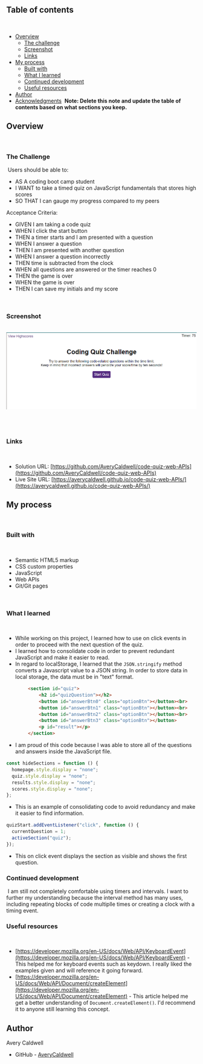 ## Table of contents
​
- [Overview](#overview)
  - [The challenge](#the-challenge)
  - [Screenshot](#screenshot)
  - [Links](#links)
- [My process](#my-process)
  - [Built with](#built-with)
  - [What I learned](#what-i-learned)
  - [Continued development](#continued-development)
  - [Useful resources](#useful-resources)
- [Author](#author)
- [Acknowledgments](#acknowledgments)
​
**Note: Delete this note and update the table of contents based on what sections you keep.**
​
## Overview
​
### The Challenge
​
Users should be able to:
​
- AS A coding boot camp student
- I WANT to take a timed quiz on JavaScript fundamentals that stores high scores
- SO THAT I can gauge my progress compared to my peers

Acceptance Criteria:

- GIVEN I am taking a code quiz
- WHEN I click the start button
- THEN a timer starts and I am presented with a question
- WHEN I answer a question
- THEN I am presented with another question
- WHEN I answer a question incorrectly
- THEN time is subtracted from the clock
- WHEN all questions are answered or the timer reaches 0
- THEN the game is over
- WHEN the game is over
- THEN I can save my initials and my score

​
### Screenshot
​
![](./Assets/screenshot.png)
​

​
### Links
​
- Solution URL: [https://github.com/AveryCaldwell/code-quiz-web-APIs](https://github.com/AveryCaldwell/code-quiz-web-APIs)
- Live Site URL: [https://averycaldwell.github.io/code-quiz-web-APIs/](https://averycaldwell.github.io/code-quiz-web-APIs/)
​
## My process
​
### Built with
​
- Semantic HTML5 markup
- CSS custom properties
- JavaScript
- Web APIs
- Git/Git pages


​
### What I learned
​
- While working on this project, I learned how to use on click events in order to proceed with the next question of the quiz. 
- I learned how to consolidate code in order to prevent redundant JavaScript and make it easier to read.
- In regard to localStorage, I learned that the `JSON.stringify` method converts a Javascript value to a JSON string. In order to store data in local storage, the data must be in "text" format.
​
```html
        <section id="quiz">
            <h2 id="quizQuestion"></h2>
            <button id="answerBtn0" class="optionBtn"></button><br>
            <button id="answerBtn1" class="optionBtn"></button><br>
            <button id="answerBtn2" class="optionBtn"></button><br>
            <button id="answerBtn3" class="optionBtn"></button>
            <p id="result"></p>
        </section>
```
- ​I am proud of this code because I was able to store all of the questions and answers inside the JavaScript file.
​
```js
const hideSections = function () {
  homepage.style.display = "none";
  quiz.style.display = "none";
  results.style.display = "none";
  scores.style.display = "none";
};
```
- This is an example of consolidating code to avoid redundancy and make it easier to find information.
​
```js
quizStart.addEventListener("click", function () {
  currentQuestion = 1;
  activeSection("quiz");
});
```
- This on c​lick event displays the section as visible and shows the first question.


### Continued development
​
I am still not completely comfortable using timers and intervals. I want to further my understanding because the interval method has many uses, including repeating blocks of code multiplle times or creating a clock with a timing event.
​
​
### Useful resources
​
- [https://developer.mozilla.org/en-US/docs/Web/API/KeyboardEvent](https://developer.mozilla.org/en-US/docs/Web/API/KeyboardEvent) - This helped me for keyboard events such as keydown. I really liked the examples given and will reference it going forward.
- [https://developer.mozilla.org/en-US/docs/Web/API/Document/createElement](https://developer.mozilla.org/en-US/docs/Web/API/Document/createElement) - This article helped me get a better understanding of `Document.createElement()`. I'd recommend it to anyone still learning this concept.
​

## Author
Avery Caldwell
- GitHub - [AveryCaldwell](https://github.com/AveryCaldwell)
​
